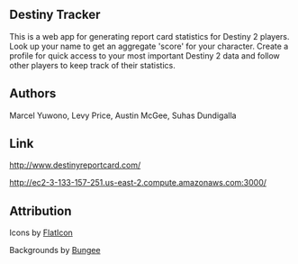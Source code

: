 ## Destiny Tracker

This is a web app for generating report card statistics for Destiny 2 players.
Look up your name to get an aggregate 'score' for your character. Create a profile 
for quick access to your most important Destiny 2 data and
follow other players to keep track of their statistics.

## Authors

Marcel Yuwono, Levy Price, Austin McGee, Suhas Dundigalla

## Link

http://www.destinyreportcard.com/

http://ec2-3-133-157-251.us-east-2.compute.amazonaws.com:3000/

## Attribution

Icons by [FlatIcon](https://www.flaticon.com/authors/freepik)

Backgrounds by [Bungee](https://www.bungie.net/)
